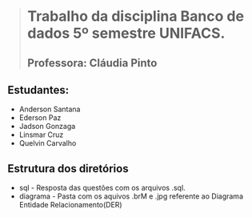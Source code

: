 > # Trabalho da disciplina Banco de dados 5º semestre UNIFACS.
> ## Professora: Cláudia Pinto
## Estudantes:
* Anderson Santana
* Ederson Paz
* Jadson Gonzaga
* Linsmar Cruz
* Quelvin Carvalho

## Estrutura dos diretórios
* sql - Resposta das questões com os arquivos .sql.
* diagrama - Pasta com os aquivos .brM e .jpg referente ao Diagrama Entidade Relacionamento(DER)
